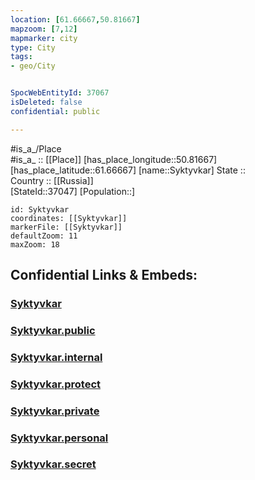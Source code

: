 ```yaml
---
location: [61.66667,50.81667] 
mapzoom: [7,12] 
mapmarker: city 
type: City
tags:
- geo/City


SpocWebEntityId: 37067
isDeleted: false
confidential: public

---
```

#is_a_/Place  
#is_a_ :: [[Place]] 
[has_place_longitude::50.81667] 
[has_place_latitude::61.66667] 
[name::Syktyvkar] 
State ::  
Country :: [[Russia]]  
[StateId::37047] 
[Population::] 



```leaflet
id: Syktyvkar
coordinates: [[Syktyvkar]] 
markerFile: [[Syktyvkar]] 
defaultZoom: 11 
maxZoom: 18
```


## Confidential Links & Embeds: 

### [Syktyvkar](/_Standards/Earth/Continent/Europe/Europe~East/Russia/Russia~NorthWest/Komi~Republic/City/Syktyvkar.md) 

### [Syktyvkar.public](/_public/Earth/Continent/Europe/Europe~East/Russia/Russia~NorthWest/Komi~Republic/City/Syktyvkar.public.md) 

### [Syktyvkar.internal](/_internal/Earth/Continent/Europe/Europe~East/Russia/Russia~NorthWest/Komi~Republic/City/Syktyvkar.internal.md) 

### [Syktyvkar.protect](/_protect/Earth/Continent/Europe/Europe~East/Russia/Russia~NorthWest/Komi~Republic/City/Syktyvkar.protect.md) 

### [Syktyvkar.private](/_private/Earth/Continent/Europe/Europe~East/Russia/Russia~NorthWest/Komi~Republic/City/Syktyvkar.private.md) 

### [Syktyvkar.personal](/_personal/Earth/Continent/Europe/Europe~East/Russia/Russia~NorthWest/Komi~Republic/City/Syktyvkar.personal.md) 

### [Syktyvkar.secret](/_secret/Earth/Continent/Europe/Europe~East/Russia/Russia~NorthWest/Komi~Republic/City/Syktyvkar.secret.md)

